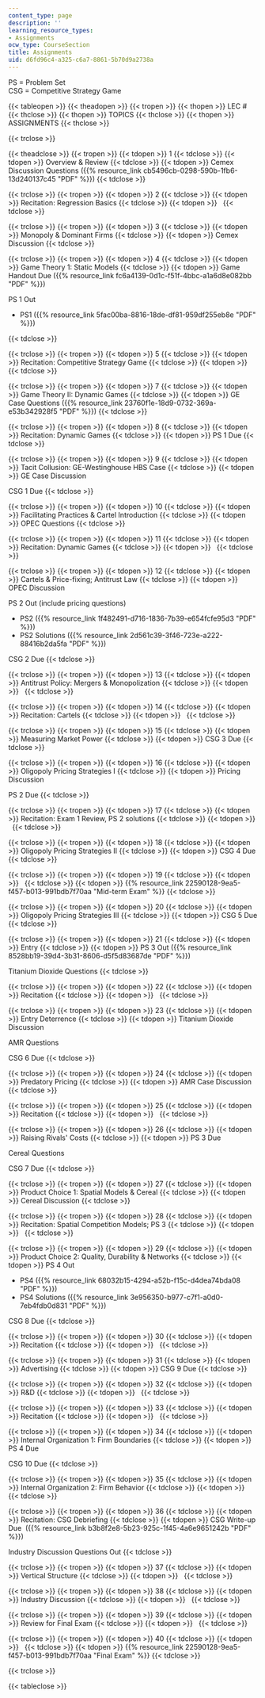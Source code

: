 ```yaml
---
content_type: page
description: ''
learning_resource_types:
- Assignments
ocw_type: CourseSection
title: Assignments
uid: d6fd96c4-a325-c6a7-8861-5b70d9a2738a
---
```


PS = Problem Set  
CSG = Competitive Strategy Game

{{< tableopen >}}
{{< theadopen >}}
{{< tropen >}}
{{< thopen >}}
LEC #
{{< thclose >}}
{{< thopen >}}
TOPICS
{{< thclose >}}
{{< thopen >}}
ASSIGNMENTS
{{< thclose >}}

{{< trclose >}}

{{< theadclose >}}
{{< tropen >}}
{{< tdopen >}}
1
{{< tdclose >}}
{{< tdopen >}}
Overview & Review
{{< tdclose >}}
{{< tdopen >}}
Cemex Discussion Questions ({{% resource_link cb5496cb-0298-590b-1fb6-13d240137c45 "PDF" %}})
{{< tdclose >}}

{{< trclose >}}
{{< tropen >}}
{{< tdopen >}}
2
{{< tdclose >}}
{{< tdopen >}}
Recitation: Regression Basics
{{< tdclose >}}
{{< tdopen >}}
 
{{< tdclose >}}

{{< trclose >}}
{{< tropen >}}
{{< tdopen >}}
3
{{< tdclose >}}
{{< tdopen >}}
Monopoly & Dominant Firms
{{< tdclose >}}
{{< tdopen >}}
Cemex Discussion
{{< tdclose >}}

{{< trclose >}}
{{< tropen >}}
{{< tdopen >}}
4
{{< tdclose >}}
{{< tdopen >}}
Game Theory 1: Static Models
{{< tdclose >}}
{{< tdopen >}}
Game Handout Due ({{% resource_link fc6a4139-0d1c-f51f-4bbc-a1a6d8e082bb "PDF" %}})  
  
PS 1 Out

*   PS1 ({{% resource_link 5fac00ba-8816-18de-df81-959df255eb8e "PDF" %}})
    


{{< tdclose >}}

{{< trclose >}}
{{< tropen >}}
{{< tdopen >}}
5
{{< tdclose >}}
{{< tdopen >}}
Recitation: Competitive Strategy Game
{{< tdclose >}}
{{< tdopen >}}
 
{{< tdclose >}}

{{< trclose >}}
{{< tropen >}}
{{< tdopen >}}
7
{{< tdclose >}}
{{< tdopen >}}
Game Theory II: Dynamic Games
{{< tdclose >}}
{{< tdopen >}}
GE Case Questions ({{% resource_link 23760f1e-18d9-0732-369a-e53b342928f5 "PDF" %}})
{{< tdclose >}}

{{< trclose >}}
{{< tropen >}}
{{< tdopen >}}
8
{{< tdclose >}}
{{< tdopen >}}
Recitation: Dynamic Games
{{< tdclose >}}
{{< tdopen >}}
PS 1 Due
{{< tdclose >}}

{{< trclose >}}
{{< tropen >}}
{{< tdopen >}}
9
{{< tdclose >}}
{{< tdopen >}}
Tacit Collusion: GE-Westinghouse HBS Case
{{< tdclose >}}
{{< tdopen >}}
GE Case Discussion  
  
CSG 1 Due
{{< tdclose >}}

{{< trclose >}}
{{< tropen >}}
{{< tdopen >}}
10
{{< tdclose >}}
{{< tdopen >}}
Facilitating Practices & Cartel Introduction
{{< tdclose >}}
{{< tdopen >}}
OPEC Questions
{{< tdclose >}}

{{< trclose >}}
{{< tropen >}}
{{< tdopen >}}
11
{{< tdclose >}}
{{< tdopen >}}
Recitation: Dynamic Games
{{< tdclose >}}
{{< tdopen >}}
 
{{< tdclose >}}

{{< trclose >}}
{{< tropen >}}
{{< tdopen >}}
12
{{< tdclose >}}
{{< tdopen >}}
Cartels & Price-fixing; Antitrust Law
{{< tdclose >}}
{{< tdopen >}}
OPEC Discussion  
  
PS 2 Out (include pricing questions)

*   PS2 ({{% resource_link 1f482491-d716-1836-7b39-e654fcfe95d3 "PDF" %}})
*   PS2 Solutions ({{% resource_link 2d561c39-3f46-723e-a222-88416b2da5fa "PDF" %}})

CSG 2 Due
{{< tdclose >}}

{{< trclose >}}
{{< tropen >}}
{{< tdopen >}}
13
{{< tdclose >}}
{{< tdopen >}}
Antitrust Policy: Mergers & Monopolization
{{< tdclose >}}
{{< tdopen >}}
 
{{< tdclose >}}

{{< trclose >}}
{{< tropen >}}
{{< tdopen >}}
14
{{< tdclose >}}
{{< tdopen >}}
Recitation: Cartels
{{< tdclose >}}
{{< tdopen >}}
 
{{< tdclose >}}

{{< trclose >}}
{{< tropen >}}
{{< tdopen >}}
15
{{< tdclose >}}
{{< tdopen >}}
Measuring Market Power
{{< tdclose >}}
{{< tdopen >}}
CSG 3 Due
{{< tdclose >}}

{{< trclose >}}
{{< tropen >}}
{{< tdopen >}}
16
{{< tdclose >}}
{{< tdopen >}}
Oligopoly Pricing Strategies I
{{< tdclose >}}
{{< tdopen >}}
Pricing Discussion  
  
PS 2 Due
{{< tdclose >}}

{{< trclose >}}
{{< tropen >}}
{{< tdopen >}}
17
{{< tdclose >}}
{{< tdopen >}}
Recitation: Exam 1 Review, PS 2 solutions
{{< tdclose >}}
{{< tdopen >}}
 
{{< tdclose >}}

{{< trclose >}}
{{< tropen >}}
{{< tdopen >}}
18
{{< tdclose >}}
{{< tdopen >}}
Oligopoly Pricing Strategies II
{{< tdclose >}}
{{< tdopen >}}
CSG 4 Due
{{< tdclose >}}

{{< trclose >}}
{{< tropen >}}
{{< tdopen >}}
19
{{< tdclose >}}
{{< tdopen >}}
 
{{< tdclose >}}
{{< tdopen >}}
{{% resource_link 22590128-9ea5-f457-b013-991bdb7f70aa "Mid-term Exam" %}}
{{< tdclose >}}

{{< trclose >}}
{{< tropen >}}
{{< tdopen >}}
20
{{< tdclose >}}
{{< tdopen >}}
Oligopoly Pricing Strategies III
{{< tdclose >}}
{{< tdopen >}}
CSG 5 Due
{{< tdclose >}}

{{< trclose >}}
{{< tropen >}}
{{< tdopen >}}
21
{{< tdclose >}}
{{< tdopen >}}
Entry
{{< tdclose >}}
{{< tdopen >}}
PS 3 Out ({{% resource_link 8528bb19-39d4-3b31-8606-d5f5d83687de "PDF" %}})  
  
Titanium Dioxide Questions
{{< tdclose >}}

{{< trclose >}}
{{< tropen >}}
{{< tdopen >}}
22
{{< tdclose >}}
{{< tdopen >}}
Recitation
{{< tdclose >}}
{{< tdopen >}}
 
{{< tdclose >}}

{{< trclose >}}
{{< tropen >}}
{{< tdopen >}}
23
{{< tdclose >}}
{{< tdopen >}}
Entry Deterrence
{{< tdclose >}}
{{< tdopen >}}
Titanium Dioxide Discussion  
  
AMR Questions  
  
CSG 6 Due
{{< tdclose >}}

{{< trclose >}}
{{< tropen >}}
{{< tdopen >}}
24
{{< tdclose >}}
{{< tdopen >}}
Predatory Pricing
{{< tdclose >}}
{{< tdopen >}}
AMR Case Discussion
{{< tdclose >}}

{{< trclose >}}
{{< tropen >}}
{{< tdopen >}}
25
{{< tdclose >}}
{{< tdopen >}}
Recitation
{{< tdclose >}}
{{< tdopen >}}
 
{{< tdclose >}}

{{< trclose >}}
{{< tropen >}}
{{< tdopen >}}
26
{{< tdclose >}}
{{< tdopen >}}
Raising Rivals' Costs
{{< tdclose >}}
{{< tdopen >}}
PS 3 Due  
  
Cereal Questions  
  
CSG 7 Due
{{< tdclose >}}

{{< trclose >}}
{{< tropen >}}
{{< tdopen >}}
27
{{< tdclose >}}
{{< tdopen >}}
Product Choice 1: Spatial Models & Cereal
{{< tdclose >}}
{{< tdopen >}}
Cereal Discussion
{{< tdclose >}}

{{< trclose >}}
{{< tropen >}}
{{< tdopen >}}
28
{{< tdclose >}}
{{< tdopen >}}
Recitation: Spatial Competition Models; PS 3
{{< tdclose >}}
{{< tdopen >}}
 
{{< tdclose >}}

{{< trclose >}}
{{< tropen >}}
{{< tdopen >}}
29
{{< tdclose >}}
{{< tdopen >}}
Product Choice 2: Quality, Durability & Networks
{{< tdclose >}}
{{< tdopen >}}
PS 4 Out

*   PS4 ({{% resource_link 68032b15-4294-a52b-f15c-d4dea74bda08 "PDF" %}})
*   PS4 Solutions ({{% resource_link 3e956350-b977-c7f1-a0d0-7eb4fdb0d831 "PDF" %}})

CSG 8 Due
{{< tdclose >}}

{{< trclose >}}
{{< tropen >}}
{{< tdopen >}}
30
{{< tdclose >}}
{{< tdopen >}}
Recitation
{{< tdclose >}}
{{< tdopen >}}
 
{{< tdclose >}}

{{< trclose >}}
{{< tropen >}}
{{< tdopen >}}
31
{{< tdclose >}}
{{< tdopen >}}
Advertising
{{< tdclose >}}
{{< tdopen >}}
CSG 9 Due
{{< tdclose >}}

{{< trclose >}}
{{< tropen >}}
{{< tdopen >}}
32
{{< tdclose >}}
{{< tdopen >}}
R&D
{{< tdclose >}}
{{< tdopen >}}
 
{{< tdclose >}}

{{< trclose >}}
{{< tropen >}}
{{< tdopen >}}
33
{{< tdclose >}}
{{< tdopen >}}
Recitation
{{< tdclose >}}
{{< tdopen >}}
 
{{< tdclose >}}

{{< trclose >}}
{{< tropen >}}
{{< tdopen >}}
34
{{< tdclose >}}
{{< tdopen >}}
Internal Organization 1: Firm Boundaries
{{< tdclose >}}
{{< tdopen >}}
PS 4 Due  
  
CSG 10 Due
{{< tdclose >}}

{{< trclose >}}
{{< tropen >}}
{{< tdopen >}}
35
{{< tdclose >}}
{{< tdopen >}}
Internal Organization 2: Firm Behavior
{{< tdclose >}}
{{< tdopen >}}
 
{{< tdclose >}}

{{< trclose >}}
{{< tropen >}}
{{< tdopen >}}
36
{{< tdclose >}}
{{< tdopen >}}
Recitation: CSG Debriefing
{{< tdclose >}}
{{< tdopen >}}
CSG Write-up Due  ({{% resource_link b3b8f2e8-5b23-925c-1f45-4a6e9651242b "PDF" %}})  
  
Industry Discussion Questions Out
{{< tdclose >}}

{{< trclose >}}
{{< tropen >}}
{{< tdopen >}}
37
{{< tdclose >}}
{{< tdopen >}}
Vertical Structure
{{< tdclose >}}
{{< tdopen >}}
 
{{< tdclose >}}

{{< trclose >}}
{{< tropen >}}
{{< tdopen >}}
38
{{< tdclose >}}
{{< tdopen >}}
Industry Discussion
{{< tdclose >}}
{{< tdopen >}}
 
{{< tdclose >}}

{{< trclose >}}
{{< tropen >}}
{{< tdopen >}}
39
{{< tdclose >}}
{{< tdopen >}}
Review for Final Exam
{{< tdclose >}}
{{< tdopen >}}
 
{{< tdclose >}}

{{< trclose >}}
{{< tropen >}}
{{< tdopen >}}
40
{{< tdclose >}}
{{< tdopen >}}
 
{{< tdclose >}}
{{< tdopen >}}
{{% resource_link 22590128-9ea5-f457-b013-991bdb7f70aa "Final Exam" %}}
{{< tdclose >}}

{{< trclose >}}

{{< tableclose >}}